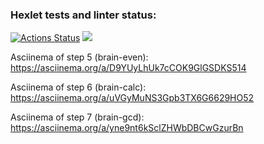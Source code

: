 ### Hexlet tests and linter status:
[![Actions Status](https://github.com/dmsiods/python-project-49/actions/workflows/hexlet-check.yml/badge.svg)](https://github.com/dmsiods/python-project-49/actions)
<a href="https://codeclimate.com/github/dmsiods/python-project-49/maintainability"><img src="https://api.codeclimate.com/v1/badges/f372db7fde4cdfdd4a4a/maintainability" /></a>

Asciinema of step 5 (brain-even): https://asciinema.org/a/D9YUyLhUk7cCOK9GlGSDKS514

Asciinema of step 6 (brain-calc): https://asciinema.org/a/uVGyMuNS3Gpb3TX6G6629HO52

Asciinema of step 7 (brain-gcd): https://asciinema.org/a/yne9nt6kSclZHWbDBCwGzurBn
